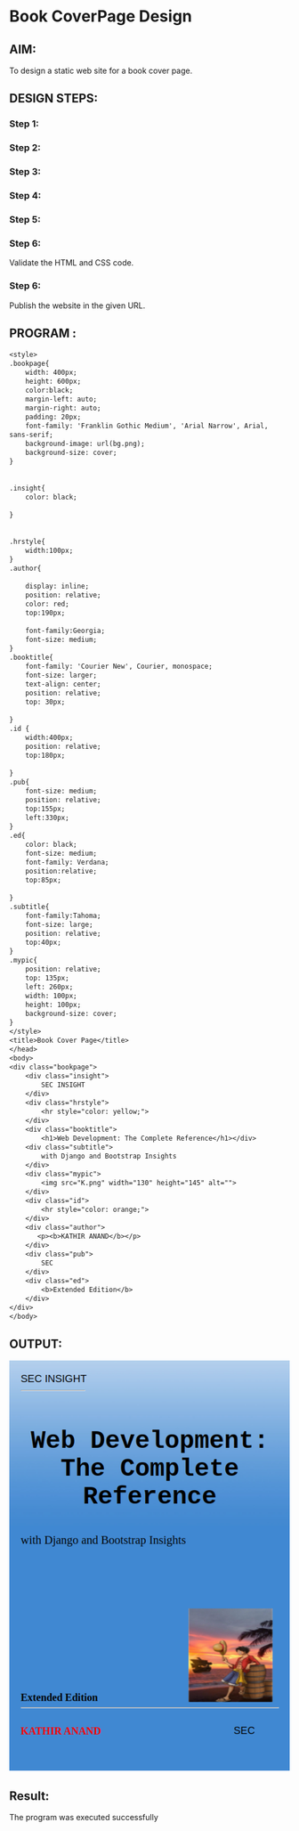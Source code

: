 # Book CoverPage Design

## AIM:

To design a static web site for a book cover page.

## DESIGN STEPS:

### Step 1:


### Step 2:


### Step 3:


### Step 4:


### Step 5:

### Step 6:

Validate the HTML and CSS code.

### Step 6:

Publish the website in the given URL.

## PROGRAM :
```
<style>
.bookpage{
    width: 400px;
    height: 600px;
    color:black;
    margin-left: auto;
    margin-right: auto;
    padding: 20px;
    font-family: 'Franklin Gothic Medium', 'Arial Narrow', Arial, sans-serif;
    background-image: url(bg.png);
    background-size: cover;
}
    

.insight{
    color: black;

}


.hrstyle{
    width:100px;
}
.author{

    display: inline;
    position: relative;
    color: red;
    top:190px;
    
    font-family:Georgia;
    font-size: medium;
}
.booktitle{
    font-family: 'Courier New', Courier, monospace;
    font-size: larger;
    text-align: center;
    position: relative;
    top: 30px;

}
.id {
    width:400px;
    position: relative;
    top:180px;
    
}
.pub{
    font-size: medium;
    position: relative;
    top:155px;
    left:330px;
}
.ed{
    color: black;
    font-size: medium;
    font-family: Verdana;
    position:relative;
    top:85px;

}
.subtitle{
    font-family:Tahoma;
    font-size: large;
    position: relative;
    top:40px;
}
.mypic{
    position: relative;
    top: 135px;
    left: 260px;
    width: 100px;
    height: 100px;
    background-size: cover;
}
</style>
<title>Book Cover Page</title>
</head>
<body>
<div class="bookpage">
    <div class="insight">
        SEC INSIGHT
    </div>
    <div class="hrstyle">
        <hr style="color: yellow;">
    </div>
    <div class="booktitle">
        <h1>Web Development: The Complete Reference</h1></div>
    <div class="subtitle">
        with Django and Bootstrap Insights
    </div>
    <div class="mypic">
        <img src="K.png" width="130" height="145" alt="">
    </div>
    <div class="id">
        <hr style="color: orange;">
    </div>
    <div class="author">
       <p><b>KATHIR ANAND</b></p>
    </div>
    <div class="pub">
        SEC
    </div>
    <div class="ed">
        <b>Extended Edition</b>
    </div>
</div>
</body>
```
## OUTPUT:
![Alt text](<Screenshot from 2023-12-14 20-31-03.png>)
## Result:
The program was executed successfully
